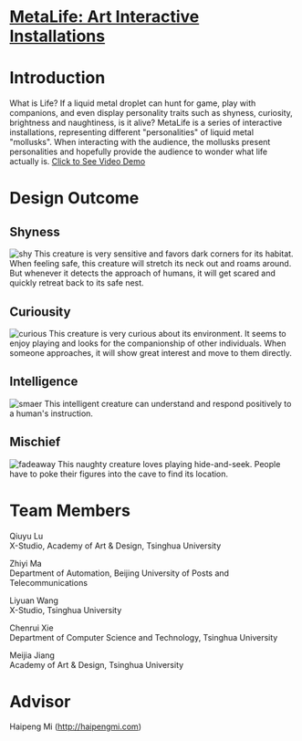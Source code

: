 # [MetaLife: Art Interactive Installations](https://www.zhiyima.com/metalife)

# Introduction
What is Life? If a liquid metal droplet can hunt for game, play with companions, and even display personality traits such as shyness, curiosity, brightness and naughtiness, is it alive?
MetaLife is a series of interactive installations, representing different "personalities" of liquid metal "mollusks". When interacting with the audience, the mollusks present personalities and hopefully provide the audience to wonder what life actually is. 
[Click to See Video Demo](https://vimeo.com/196068689)
# Design Outcome
## Shyness
![shy](https://lh3.googleusercontent.com/-stnlR_CtONc/Wm_aH1OAqzI/AAAAAAAAN_A/NHvqLb0FpKscASHLt_JlKp_9L9u3Z-TagCHMYCw/I/shy.gif)
This creature is very sensitive and favors dark corners for its habitat. When feeling safe, this creature will stretch its neck out and roams around. But whenever it detects the approach of humans, it will get scared and quickly retreat back to its safe nest.
## Curiousity
![curious](https://lh3.googleusercontent.com/-_srXU5DMnfI/Wm_aRHaBa3I/AAAAAAAAN_E/c1nQV3xb2Coq2_m3352tzQfcCyFvZXmkQCHMYCw/I/curious.gif)
This creature is very curious about its environment. It seems to enjoy playing and looks for the companionship of other individuals. When someone approaches, it will show great interest and move to them directly. 
## Intelligence
![smaer](https://lh3.googleusercontent.com/-8K1gggmELW8/Wm_aWgMUgvI/AAAAAAAAN_I/0VIXHy1YUsoP2pk-biQjI6AfTm3GJLALwCHMYCw/I/smaer.gif)
This intelligent creature can understand and respond positively to a human's instruction. 
## Mischief
![fadeaway](https://lh3.googleusercontent.com/-EfM501qGbxE/Wm_acu5L0xI/AAAAAAAAN_M/srwz58fiXLskKp0Zj3r4nTD2vIY8HmblQCHMYCw/I/fadeaway.gif)
This naughty creature loves playing hide-and-seek. People have to poke their figures into the cave to find its location.

# Team Members
Qiuyu Lu</br>
X-Studio, Academy of Art & Design, Tsinghua University</br>

Zhiyi Ma</br>
Department of Automation, Beijing University of Posts and Telecommunications</br>

Liyuan Wang</br>
X-Studio, Tsinghua University</br>

Chenrui Xie</br>
Department of Computer Science and Technology, Tsinghua University</br>

Meijia Jiang</br>
Academy of Art & Design, Tsinghua University</br>

# Advisor
Haipeng Mi (http://haipengmi.com)

